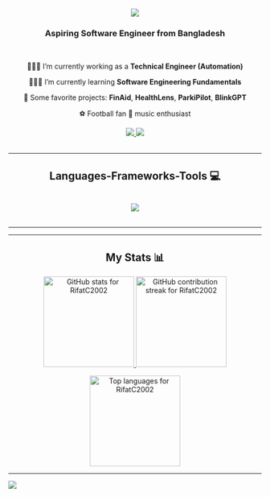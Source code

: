 <h1 align="center">
    <img src="https://readme-typing-svg.herokuapp.com/?font=Righteous&size=35&center=true&vCenter=true&width=500&height=70&duration=5000&lines=Hi+There!+👋;+I'm+Rifat+Arman+Chowdhury!;" />
</h1>

<h3 align="center">Aspiring Software Engineer from Bangladesh</h3>

<br/>

<div align="center">
 
 👨🏻‍💻 I’m currently working as a **Technical Engineer (Automation)**
 
 🙋🏻‍♂️ I’m currently learning **Software Engineering Fundamentals**
 
 🌟 Some favorite projects: **FinAid**, **HealthLens**, **ParkiPilot**, **BlinkGPT**
 
 ⚽ Football fan 
 🎵 music enthusiast
 
</div>
<div align="center"> 
  <a href="mailto:rifatutsho7@gmail.com" target="_blank">
    <img src="https://img.shields.io/badge/Gmail-333333?style=for-the-badge&logo=gmail&logoColor=red" />
  </a>
  <a href="https://www.linkedin.com/in/rifat-arman-chowdhury/" target="_blank">
    <img src="https://img.shields.io/badge/LinkedIn-0077B5?style=for-the-badge&logo=linkedin&logoColor=white" target="_blank" />
  </a>

</div>

 
<br/>
<hr/>
 
<h2 align="center">Languages-Frameworks-Tools 💻</h2>
<br/>
<div align="center">
    <img src="https://skillicons.dev/icons?i=react,nextjs,bootstrap,tailwind,js,python,flask,nodejs,express,sql,mysql,postgres,mongodb,git,github,vscode,netlify,vercel,firebase" />
</div>

<br/>
<hr/>


<hr/>
<h2 align="center">My Stats 📊</h2>

<p align="center">
  <a href="https://github.com/RifatC2002">
    <img
      height="180em"
      src="[https://github-readme-stats.vercel.app/api?username=RifatC2002&theme=react&show_icons=true&hide_border=true&include_all_commits=true&rank_icon=github](https://github-readme-stats.vercel.app/api?username=RifatC2002&theme=react&show_icons=true&hide_border=true&include_all_commits=true&rank_icon=github&cache_seconds=7200
)"
      alt="GitHub stats for RifatC2002"
    />
  </a>
  <a href="https://github.com/RifatC2002">
    <img
      height="180em"
      src="https://streak-stats.demolab.com?user=RifatC2002&theme=react&hide_border=true"
      alt="GitHub contribution streak for RifatC2002"
    />
  </a>
</p>

<p align="center">
  <a href="https://github.com/RifatC2002">
    <img
      height="180em"
      src="https://github-readme-stats.vercel.app/api/top-langs/?username=RifatC2002&theme=react&hide_border=true&layout=donut&langs_count=8"
      alt="Top languages for RifatC2002"
    />
  </a>
</p>


---

[![](https://visitcount.itsvg.in/api?id=RifatC2002&label=Profile%20Views&color=8&icon=2&pretty=true)](https://visitcount.itsvg.in)
